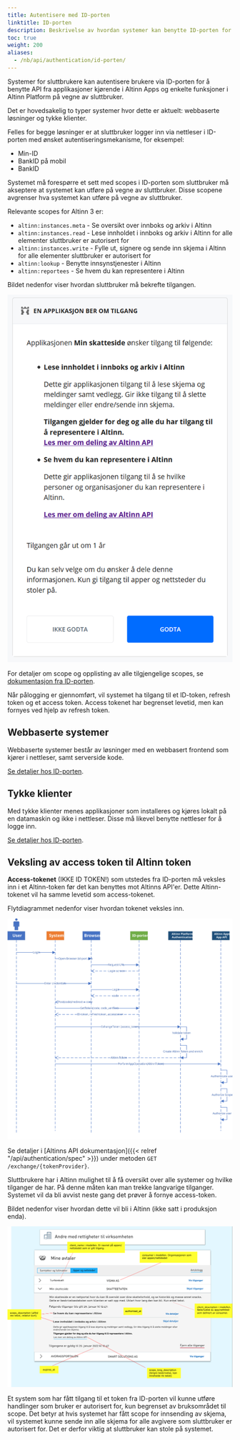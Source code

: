 ```yaml
---
title: Autentisere med ID-porten
linktitle: ID-porten
description: Beskrivelse av hvordan systemer kan benytte ID-porten for å få tilgang til APIer i Altinn 3.
toc: true
weight: 200
aliases:
  - /nb/api/authentication/id-porten/
---
```


Systemer for sluttbrukere kan autentisere brukere via ID-porten for å benytte API fra applikasjoner kjørende i Altinn Apps og enkelte funksjoner i Altinn Platform på vegne av sluttbruker.

Det er hovedsakelig to typer systemer hvor dette er aktuelt: webbaserte løsninger og tykke klienter.

Felles for begge løsninger er at sluttbruker logger inn via nettleser i ID-porten med ønsket autentiseringsmekanisme, for eksempel:

- Min-ID
- BankID på mobil
- BankID

Systemet må forespørre et sett med scopes i ID-porten som sluttbruker må akseptere at systemet kan utføre på vegne av sluttbruker. Disse scopene avgrenser hva systemet kan utføre på vegne av sluttbruker.

Relevante scopes for Altinn 3 er:

- `altinn:instances.meta` - Se oversikt over innboks og arkiv i Altinn
- `altinn:instances.read` - Lese innholdet i innboks og arkiv i Altinn for alle elementer sluttbruker er autorisert for
- `altinn:instances.write` - Fylle ut, signere og sende inn skjema i Altinn for alle elementer sluttbruker er autorisert for
- `altinn:lookup` - Benytte innsynstjenester i Altinn
- `altinn:reportees` - Se hvem du kan representere i Altinn

Bildet nedenfor viser hvordan sluttbruker må bekrefte tilgangen.

![Håndtere systemer](scopeidporten.png "Håndtere systemer")

For detaljer om scope og opplisting av alle tilgjengelige scopes, se [dokumentasjon fra ID-porten](https://docs.digdir.no/oidc_protocol_scope.html).

Når pålogging er gjennomført, vil systemet ha tilgang til et ID-token, refresh token og et access token. Access tokenet har begrenset levetid, men kan fornyes ved hjelp av refresh token.

## Webbaserte systemer

Webbaserte systemer består av løsninger med en webbasert frontend som kjører i nettleser, samt serverside kode.

[Se detaljer hos ID-porten](https://docs.digdir.no/oidc_guide_idporten.html).

## Tykke klienter

Med tykke klienter menes applikasjoner som installeres og kjøres lokalt på en datamaskin og ikke i nettleser. Disse må likevel benytte nettleser for å logge inn.

[Se detaljer hos ID-porten](https://docs.digdir.no/oidc_auth_sbs.html).

## Veksling av access token til Altinn token

**Access-tokenet** (IKKE ID TOKEN!) som utstedes fra ID-porten må veksles inn i et Altinn-token før det kan benyttes mot Altinns API'er. Dette Altinn-tokenet vil ha samme levetid som access-tokenet.

Flytdiagrammet nedenfor viser hvordan tokenet veksles inn.

![Innveksling av token](eus_login_process_updated.svg "Innveksling av token")

Se detaljer i [Altinns API dokumentasjon]({{< relref "/api/authentication/spec" >}}) under metoden `GET /exchange/{tokenProvider}`.

Sluttbrukere har i Altinn mulighet til å få oversikt over alle systemer og hvilke tilganger de har. På denne måten kan man trekke langvarige tilganger. Systemet vil da bli avvist neste gang det prøver å fornye access-token.

Bildet nedenfor viser hvordan dette vil bli i Altinn (ikke satt i produksjon enda).

![Håndtere systemtilganger](scopemanagement.png "Håndtere systemtilganger")

Et system som har fått tilgang til et token fra ID-porten vil kunne utføre handlinger som bruker er autorisert for, kun begrenset av bruksområdet til scope. Det betyr at hvis systemet har fått scope for innsending av skjema, vil systemet kunne sende inn alle skjema for alle avgivere som sluttbruker er autorisert for. Det er derfor viktig at sluttbruker kan stole på systemet.
